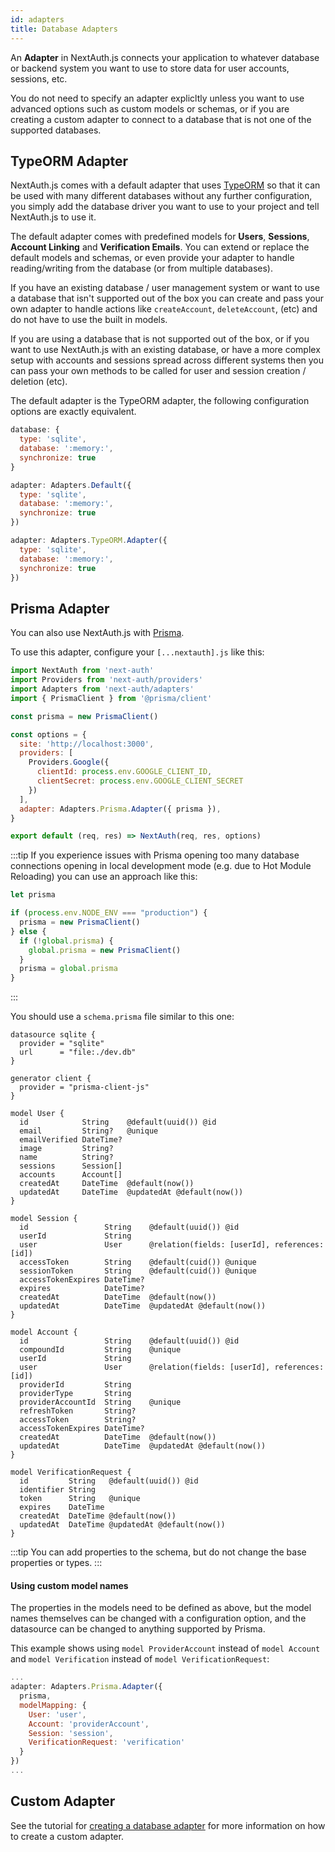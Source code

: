 ```yaml
---
id: adapters
title: Database Adapters
---
```


An **Adapter** in NextAuth.js connects your application to whatever database or backend system you want to use to store data for user accounts, sessions, etc.

You do not need to specify an adapter explicltly unless you want to use advanced options such as custom models or schemas, or if you are creating a custom adapter to connect to a database that is not one of the supported databases.

## TypeORM Adapter

NextAuth.js comes with a default adapter that uses [TypeORM](https://typeorm.io/) so that it can be used with many different databases without any further configuration, you simply add the database driver you want to use to your project and tell  NextAuth.js to use it.

The default adapter comes with predefined models for **Users**, **Sessions**, **Account Linking** and **Verification Emails**. You can extend or replace the default models and schemas, or even provide your adapter to handle reading/writing from the database (or from multiple databases).

If you have an existing database / user management system or want to use a database that isn't supported out of the box you can create and pass your own adapter to handle actions like `createAccount`, `deleteAccount`, (etc) and do not have to use the built in models.

If you are using a database that is not supported out of the box, or if you want to use  NextAuth.js with an existing database, or have a more complex setup with accounts and sessions spread across different systems then you can pass your own methods to be called for user and session creation / deletion (etc).

The default adapter is the TypeORM adapter, the following configuration options are exactly equivalent.

```javascript
database: {
  type: 'sqlite',
  database: ':memory:',
  synchronize: true
}
```

```javascript
adapter: Adapters.Default({
  type: 'sqlite',
  database: ':memory:',
  synchronize: true
})
```

```javascript
adapter: Adapters.TypeORM.Adapter({
  type: 'sqlite',
  database: ':memory:',
  synchronize: true
})
```

## Prisma Adapter

You can also use NextAuth.js with [Prisma](https://www.prisma.io/docs/).

To use this adapter, configure your `[...nextauth].js` like this:

```javascript
import NextAuth from 'next-auth'
import Providers from 'next-auth/providers'
import Adapters from 'next-auth/adapters'
import { PrismaClient } from '@prisma/client'

const prisma = new PrismaClient()

const options = {
  site: 'http://localhost:3000',
  providers: [
    Providers.Google({
      clientId: process.env.GOOGLE_CLIENT_ID,
      clientSecret: process.env.GOOGLE_CLIENT_SECRET
    })
  ],
  adapter: Adapters.Prisma.Adapter({ prisma }),
}

export default (req, res) => NextAuth(req, res, options)
```

:::tip
If you experience issues with Prisma opening too many database connections opening in local development mode (e.g. due to Hot Module Reloading) you can use an approach like this:

```js
let prisma

if (process.env.NODE_ENV === "production") {
  prisma = new PrismaClient()
} else {
  if (!global.prisma) {
    global.prisma = new PrismaClient()
  }
  prisma = global.prisma
}
```
:::

You should use a `schema.prisma` file similar to this one:

```
datasource sqlite {
  provider = "sqlite"
  url      = "file:./dev.db"
}

generator client {
  provider = "prisma-client-js"
}

model User {
  id            String    @default(uuid()) @id
  email         String?   @unique
  emailVerified DateTime?
  image         String?
  name          String?
  sessions      Session[]
  accounts      Account[]
  createdAt     DateTime  @default(now())
  updatedAt     DateTime  @updatedAt @default(now())
}

model Session {
  id                 String    @default(uuid()) @id
  userId             String
  user               User      @relation(fields: [userId], references: [id])
  accessToken        String    @default(cuid()) @unique
  sessionToken       String    @default(cuid()) @unique
  accessTokenExpires DateTime?
  expires            DateTime?
  createdAt          DateTime  @default(now())
  updatedAt          DateTime  @updatedAt @default(now())
}

model Account {
  id                 String    @default(uuid()) @id
  compoundId         String    @unique
  userId             String
  user               User      @relation(fields: [userId], references: [id])
  providerId         String
  providerType       String
  providerAccountId  String    @unique
  refreshToken       String?
  accessToken        String?
  accessTokenExpires DateTime?
  createdAt          DateTime  @default(now())
  updatedAt          DateTime  @updatedAt @default(now())
}

model VerificationRequest {
  id         String   @default(uuid()) @id
  identifier String
  token      String   @unique
  expires    DateTime
  createdAt  DateTime @default(now())
  updatedAt  DateTime @updatedAt @default(now())
}
```

:::tip
You can add properties to the schema, but do not change the base properties or types.
:::

#### Using custom model names

The properties in the models need to be defined as above, but the model names themselves can be changed with a configuration option, and the datasource can be changed to anything supported by Prisma.

This example shows using `model ProviderAccount` instead of `model Account` and `model Verification` instead of `model VerificationRequest`:

```javascript
...
adapter: Adapters.Prisma.Adapter({ 
  prisma,
  modelMapping: {
    User: 'user',
    Account: 'providerAccount',
    Session: 'session',
    VerificationRequest: 'verification'
  }  
})
...
```

## Custom Adapter

See the tutorial for [creating a database adapter](/tutorials/creating-a-database-adapter) for more information on how to create a custom adapter.
